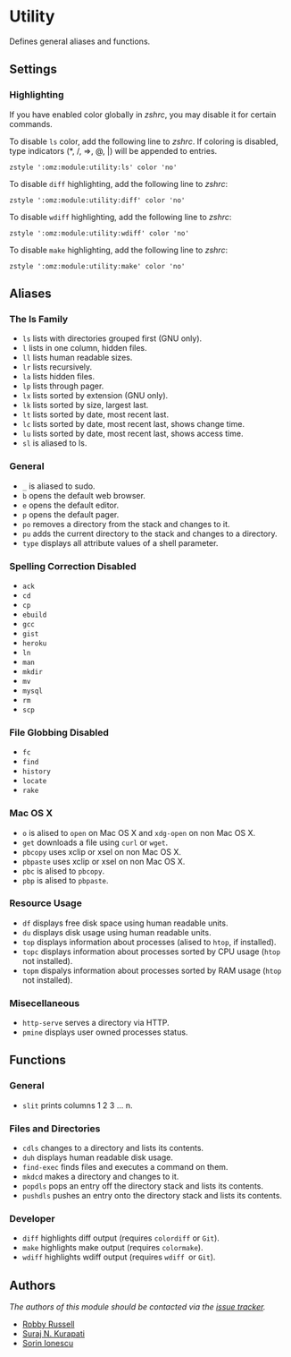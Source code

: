 Utility
=======

Defines general aliases and functions.

Settings
--------

### Highlighting

If you have enabled color globally in *zshrc*, you may disable it for certain
commands.

To disable `ls` color, add the following line to *zshrc*. If coloring is
disabled, type indicators (*, /, =>, @, |) will be appended to entries.

    zstyle ':omz:module:utility:ls' color 'no'

To disable `diff` highlighting, add the following line to *zshrc*:

    zstyle ':omz:module:utility:diff' color 'no'

To disable `wdiff` highlighting, add the following line to *zshrc*:

    zstyle ':omz:module:utility:wdiff' color 'no'

To disable `make` highlighting, add the following line to *zshrc*:

    zstyle ':omz:module:utility:make' color 'no'

Aliases
-------

### The ls Family

  - `ls` lists with directories grouped first (GNU only).
  - `l`  lists in one column, hidden files.
  - `ll` lists human readable sizes.
  - `lr` lists recursively.
  - `la` lists hidden files.
  - `lp` lists through pager.
  - `lx` lists sorted by extension (GNU only).
  - `lk` lists sorted by size, largest last.
  - `lt` lists sorted by date, most recent last.
  - `lc` lists sorted by date, most recent last, shows change time.
  - `lu` lists sorted by date, most recent last, shows access time.
  - `sl` is aliased to ls.

### General

  - `_` is aliased to sudo.
  - `b` opens the default web browser.
  - `e` opens the default editor.
  - `p` opens the default pager.
  - `po` removes a directory from the stack and changes to it.
  - `pu` adds the current directory to the stack and changes to a directory.
  - `type` displays all attribute values of a shell parameter.

### Spelling Correction Disabled

  - `ack`
  - `cd`
  - `cp`
  - `ebuild`
  - `gcc`
  - `gist`
  - `heroku`
  - `ln`
  - `man`
  - `mkdir`
  - `mv`
  - `mysql`
  - `rm`
  - `scp`

### File Globbing Disabled

  - `fc`
  - `find`
  - `history`
  - `locate`
  - `rake`

### Mac OS X

  - `o` is alised to `open` on Mac OS X and `xdg-open` on non Mac OS X.
  - `get` downloads a file using `curl` or `wget`.
  - `pbcopy` uses xclip or xsel on non Mac OS X.
  - `pbpaste` uses xclip or xsel on non Mac OS X.
  - `pbc` is alised to `pbcopy`.
  - `pbp` is alised to `pbpaste`.

### Resource Usage

  - `df` displays free disk space using human readable units.
  - `du` displays disk usage using human readable units.
  - `top` displays information about processes (alised to `htop`, if installed).
  - `topc` displays information about processes sorted by CPU usage (`htop` not
    installed).
  - `topm` dispalys information about processes sorted by RAM usage (`htop` not
    installed).

### Misecellaneous

  - `http-serve` serves a directory via HTTP.
  - `pmine` displays user owned processes status.

Functions
---------

### General

  - `slit` prints columns 1 2 3 ... n.

### Files and Directories

  - `cdls` changes to a directory and lists its contents.
  - `duh` displays human readable disk usage.
  - `find-exec` finds files and executes a command on them.
  - `mkdcd` makes a directory and changes to it.
  - `popdls` pops an entry off the directory stack and lists its contents.
  - `pushdls` pushes an entry onto the directory stack and lists its contents.

### Developer

  - `diff` highlights diff output (requires `colordiff` or `Git`).
  - `make` highlights make output (requires `colormake`).
  - `wdiff` highlights wdiff output (requires `wdiff `or `Git`).

Authors
-------

*The authors of this module should be contacted via the [issue tracker][1].*

  - [Robby Russell](https://github.com/robbyrussell)
  - [Suraj N. Kurapati](https://github.com/sunaku)
  - [Sorin Ionescu](https://github.com/sorin-ionescu)

[1]: https://github.com/sorin-ionescu/oh-my-zsh/issues

